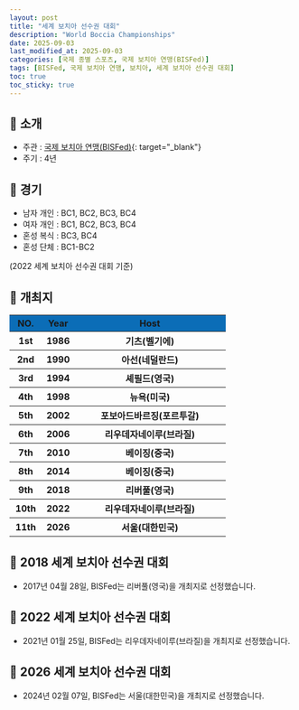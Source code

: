 ```yaml
---
layout: post
title: "세계 보치아 선수권 대회"
description: "World Boccia Championships"
date: 2025-09-03
last_modified_at: 2025-09-03
categories: [국제 종별 스포츠, 국제 보치아 연맹(BISFed)]
tags: [BISFed, 국제 보치아 연맹, 보치아, 세계 보치아 선수권 대회]
toc: true
toc_sticky: true
---
```

## 📜 소개
* 주관 : [국제 보치아 연맹(BISFed)](http://www.worldboccia.com/){: target="_blank"}
* 주기 : 4년

## 📜 경기
* 남자 개인 : BC1, BC2, BC3, BC4
* 여자 개인 : BC1, BC2, BC3, BC4
* 혼성 복식 : BC3, BC4
* 혼성 단체 : BC1-BC2

(2022 세계 보치아 선수권 대회 기준)

## 📜 개최지
<html>

<head>
    <meta charset="UTF-8">
</head>

<body>
    <table>
        <tr style="background: #0B6DB7;">
            <th style="width: 15%; font-weight: bold;">NO.</th>
            <th style="width: 15%; font-weight: bold;">Year</th>
            <th style="width: 70%; font-weight: bold;">Host</th>
        </tr>
        <tr>
            <th>1st</th>
            <th>1986</th>
            <th>기츠(벨기에)</th>
        </tr>
        <tr>
            <th>2nd</th>
            <th>1990</th>
            <th>아선(네덜란드)</th>
        </tr>
        <tr>
            <th>3rd</th>
            <th>1994</th>
            <th>셰필드(영국)</th>
        </tr>
        <tr>
            <th>4th</th>
            <th>1998</th>
            <th>뉴욕(미국)</th>
        </tr>
        <tr>
            <th>5th</th>
            <th>2002</th>
            <th>포보아드바르징(포르투갈)</th>
        </tr>
        <tr>
            <th>6th</th>
            <th>2006</th>
            <th>리우데자네이루(브라질)</th>
        </tr>
        <tr>
            <th>7th</th>
            <th>2010</th>
            <th>베이징(중국)</th>
        </tr>
        <tr>
            <th>8th</th>
            <th>2014</th>
            <th>베이징(중국)</th>
        </tr>
        <tr>
            <th>9th</th>
            <th>2018</th>
            <th>리버풀(영국)</th>
        </tr>
        <tr>
            <th>10th</th>
            <th>2022</th>
            <th>리우데자네이루(브라질)</th>
        </tr>
        <tr>
            <th><span class="korea-host">11th</span></th>
            <th><span class="korea-host">2026</span></th>
            <th><span class="korea-host">서울(대한민국)</span></th>
        </tr>
    </table>
</body>

</html>

## 📜 2018 세계 보치아 선수권 대회
* 2017년 04월 28일, BISFed는 <span class="foreign-host">리버풀(영국)</span>을 개최지로 선정했습니다.

## 📜 2022 세계 보치아 선수권 대회
* 2021년 01월 25일, BISFed는 <span class="foreign-host">리우데자네이루(브라질)</span>을 개최지로 선정했습니다.

## 📜 2026 세계 보치아 선수권 대회
* 2024년 02월 07일, BISFed는 <span class="korea-host">서울(대한민국)</span>을 개최지로 선정했습니다.
